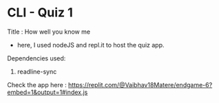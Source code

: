 # CLI - Quiz 1

Title : How well you know me
- here, I used nodeJS and repl.it to host the quiz app.

Dependencies used:
1. readline-sync

Check the app here :
https://replit.com/@Vaibhav18Matere/endgame-6?embed=1&output=1#index.js
